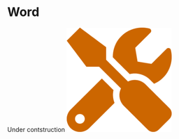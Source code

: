 # Word

Under contstruction
<img src="../medias/tools-solid.png" alt="" style="width:15rem; height: auto;">

